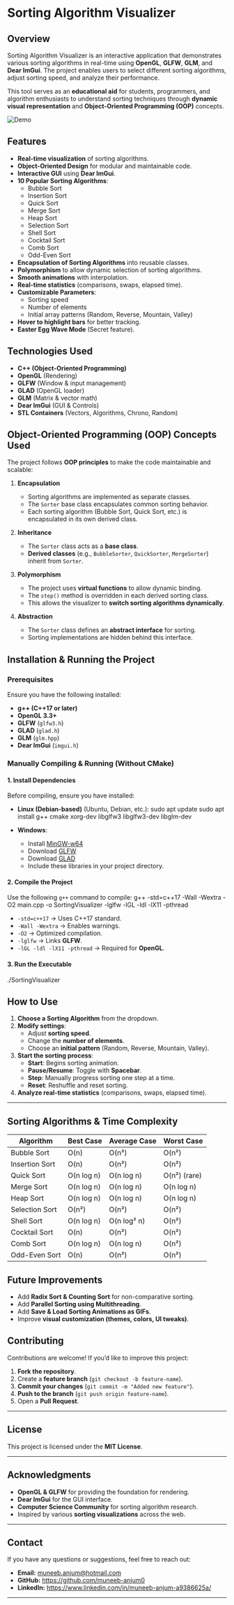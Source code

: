 # Sorting Algorithm Visualizer

## Overview
Sorting Algorithm Visualizer is an interactive application that demonstrates various sorting algorithms in real-time using **OpenGL**, **GLFW**, **GLM**, and **Dear ImGui**. The project enables users to select different sorting algorithms, adjust sorting speed, and analyze their performance.

This tool serves as an **educational aid** for students, programmers, and algorithm enthusiasts to understand sorting techniques through **dynamic visual representation** and **Object-Oriented Programming (OOP)** concepts.

![Demo](https://github.com/user-attachments/assets/a403f7a5-5670-4373-ba2c-816ba87711b4)

## Features
- **Real-time visualization** of sorting algorithms.
- **Object-Oriented Design** for modular and maintainable code.
- **Interactive GUI** using **Dear ImGui**.
- **10 Popular Sorting Algorithms**:
  - Bubble Sort
  - Insertion Sort
  - Quick Sort
  - Merge Sort
  - Heap Sort
  - Selection Sort
  - Shell Sort
  - Cocktail Sort
  - Comb Sort
  - Odd-Even Sort
- **Encapsulation of Sorting Algorithms** into reusable classes.
- **Polymorphism** to allow dynamic selection of sorting algorithms.
- **Smooth animations** with interpolation.
- **Real-time statistics** (comparisons, swaps, elapsed time).
- **Customizable Parameters**:
  - Sorting speed
  - Number of elements
  - Initial array patterns (Random, Reverse, Mountain, Valley)
- **Hover to highlight bars** for better tracking.
- **Easter Egg Wave Mode** (Secret feature).

## Technologies Used
- **C++ (Object-Oriented Programming)**
- **OpenGL** (Rendering)
- **GLFW** (Window & input management)
- **GLAD** (OpenGL loader)
- **GLM** (Matrix & vector math)
- **Dear ImGui** (GUI & Controls)
- **STL Containers** (Vectors, Algorithms, Chrono, Random)


## Object-Oriented Programming (OOP) Concepts Used
The project follows **OOP principles** to make the code maintainable and scalable:

1. **Encapsulation**  
   - Sorting algorithms are implemented as separate classes.
   - The `Sorter` base class encapsulates common sorting behavior.
   - Each sorting algorithm (Bubble Sort, Quick Sort, etc.) is encapsulated in its own derived class.

2. **Inheritance**  
   - The `Sorter` class acts as a **base class**.
   - **Derived classes** (e.g., `BubbleSorter`, `QuickSorter`, `MergeSorter`) inherit from `Sorter`.

3. **Polymorphism**  
   - The project uses **virtual functions** to allow dynamic binding.
   - The `step()` method is overridden in each derived sorting class.
   - This allows the visualizer to **switch sorting algorithms dynamically**.

4. **Abstraction**  
   - The `Sorter` class defines an **abstract interface** for sorting.
   - Sorting implementations are hidden behind this interface.


## Installation & Running the Project
### Prerequisites
Ensure you have the following installed:
- **g++ (C++17 or later)**
- **OpenGL 3.3+**
- **GLFW** (`glfw3.h`)
- **GLAD** (`glad.h`)
- **GLM** (`glm.hpp`)
- **Dear ImGui** (`imgui.h`)

### Manually Compiling & Running (Without CMake)

#### **1. Install Dependencies**
Before compiling, ensure you have installed:
- **Linux (Debian-based)** (Ubuntu, Debian, etc.):
  sudo apt update
  sudo apt install g++ cmake xorg-dev libglfw3 libglfw3-dev libglm-dev
  
- **Windows**:  
  - Install [MinGW-w64](https://www.mingw-w64.org/)
  - Download [GLFW](https://www.glfw.org/)
  - Download [GLAD](https://glad.dav1d.de/)
  - Include these libraries in your project directory.

#### **2. Compile the Project**
Use the following `g++` command to compile:
g++ -std=c++17 -Wall -Wextra -O2 main.cpp -o SortingVisualizer -lglfw -lGL -ldl -lX11 -pthread

- `-std=c++17` → Uses C++17 standard.
- `-Wall -Wextra` → Enables warnings.
- `-O2` → Optimized compilation.
- `-lglfw` → Links **GLFW**.
- `-lGL -ldl -lX11 -pthread` → Required for **OpenGL**.

#### **3. Run the Executable**
./SortingVisualizer

## How to Use
1. **Choose a Sorting Algorithm** from the dropdown.
2. **Modify settings**:
   - Adjust **sorting speed**.
   - Change the **number of elements**.
   - Choose an **initial pattern** (Random, Reverse, Mountain, Valley).
3. **Start the sorting process**:
   - **Start**: Begins sorting animation.
   - **Pause/Resume**: Toggle with **Spacebar**.
   - **Step**: Manually progress sorting one step at a time.
   - **Reset**: Reshuffle and reset sorting.
4. **Analyze real-time statistics** (comparisons, swaps, elapsed time).

---

## Sorting Algorithms & Time Complexity

| Algorithm       | Best Case  | Average Case | Worst Case  |
|-----------------|------------|--------------|-------------|
| Bubble Sort     | O(n)       | O(n²)        | O(n²)       |
| Insertion Sort  | O(n)       | O(n²)        | O(n²)       |
| Quick Sort      | O(n log n) | O(n log n)   | O(n²) (rare)|
| Merge Sort      | O(n log n) | O(n log n)   | O(n log n)  |
| Heap Sort       | O(n log n) | O(n log n)   | O(n log n)  |
| Selection Sort  | O(n²)      | O(n²)        | O(n²)       |
| Shell Sort      | O(n log n) | O(n log² n)  | O(n²)       |
| Cocktail Sort   | O(n)       | O(n²)        | O(n²)       |
| Comb Sort       | O(n log n) | O(n log n)   | O(n²)       |
| Odd-Even Sort   | O(n)       | O(n²)        | O(n²)       |

## Future Improvements
- Add **Radix Sort & Counting Sort** for non-comparative sorting.
- Add **Parallel Sorting using Multithreading**.
- Add **Save & Load Sorting Animations as GIFs**.
- Improve **visual customization (themes, colors, UI tweaks)**.

## Contributing
Contributions are welcome! If you’d like to improve this project:
1. **Fork the repository**.
2. Create a **feature branch** (`git checkout -b feature-name`).
3. **Commit your changes** (`git commit -m "Added new feature"`).
4. **Push to the branch** (`git push origin feature-name`).
5. Open a **Pull Request**.

---

## License
This project is licensed under the **MIT License**.

---

## Acknowledgments
- **OpenGL & GLFW** for providing the foundation for rendering.
- **Dear ImGui** for the GUI interface.
- **Computer Science Community** for sorting algorithm research.
- Inspired by various **sorting visualizations** across the web.

---

## Contact
If you have any questions or suggestions, feel free to reach out:
- **Email:** muneeb.anjum@hotmail.com
- **GitHub:** https://github.com/muneeb-anjum0
- **LinkedIn:** https://www.linkedin.com/in/muneeb-anjum-a9386625a/

---
